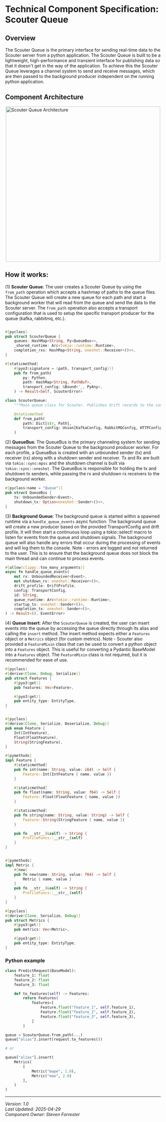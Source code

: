 # Technical Component Specification: Scouter Queue

## Overview
The Scouter Queue is the primary interface for sending real-time data to the Scouter server from a python application. The Scouter Queue is built to be a lightweight, high-performance and transient interface for publishing data so that it doesn't get in the way of the application. To achieve this the Scouter Queue leverages a channel system to send and receive messages, which are then passed to the background producer independent on the running python application.


## Component Architecture

<img src="../assets/scouter-queue.png" alt="Scouter Queue Architecture" style="display: block; margin: 0 auto;" width="500"/>

## How it works:

(1) **Scouter Queue**: The user creates a Scouter Queue by using the `from_path` operation which accepts a hashmap of paths to the queue files. The Scouter Queue will create a new queue for each path and start a background worker that will read from the queue and send the data to the Scouter server. The `from_path` operation also accepts a transport configuration that is used to setup the specific transport producer for the queue (kafka, rabbitmq, etc.).

```rust

#[pyclass]
pub struct ScouterQueue {
    queues: HashMap<String, Py<QueueBus>>,
    _shared_runtime: Arc<tokio::runtime::Runtime>,
    completion_rxs: HashMap<String, oneshot::Receiver<()>>,
}

#[staticmethod]
    #[pyo3(signature = (path, transport_config))]
    pub fn from_path(
        py: Python,
        path: HashMap<String, PathBuf>,
        transport_config: &Bound<'_, PyAny>,
    ) -> Result<Self, ScouterError>
```

```python
class ScouterQueue:
    """Main queue class for Scouter. Publishes drift records to the configured transport"""

    @staticmethod
    def from_path(
        path: Dict[str, Path],
        transport_config: Union[KafkaConfig, RabbitMQConfig, HTTPConfig],
    )
```

(2) **QueueBus**: The QueueBus is the primary channeling system for sending messages from the Scouter Queue to the background producer worker. For each profile, a QueueBus is created with an unbounded sender (tx) and receiver (rx) along with a shutdown sender and receiver. Tx and Rx are built via `tokio::sync:mpsc` and the shutdown channel is built via `tokio::sync::oneshot`. The QueueBus is responsible for holding the tx and shutdown tx senders, while passing the rx and shutdown rx receivers to the background worker.

```rust
#[pyclass(name = "Queue")]
pub struct QueueBus {
    tx: UnboundedSender<Event>,
    shutdown_tx: Option<oneshot::Sender<()>>,
}
```

(3) **Background Queue**: The background queue is started within a spawned runtime via a `handle_queue_events` async function. The background queue will create a new producer based on the provided TransportConfig and drift profile. It will then start a continuous loop using a tokio::select! macro to listen for events from the queue and shutdown signals. The background queue will also handle any errors that occur during the processing of events and will log them to the console. Note - errors are logged and not returned to the user. This is to ensure that the background queue does not block the main thread and can continue to process events.

```rust
#[allow(clippy::too_many_arguments)]
async fn handle_queue_events(
    mut rx: UnboundedReceiver<Event>,
    mut shutdown_rx: oneshot::Receiver<()>,
    drift_profile: DriftProfile,
    config: TransportConfig,
    id: String,
    queue_runtime: Arc<tokio::runtime::Runtime>,
    startup_tx: oneshot::Sender<()>,
    completion_tx: oneshot::Sender<()>,
) -> Result<(), EventError>
```

(4) **Queue Insert**: After the `ScouterQueue` is created, the user can insert events into the queue by accessing the queue directly through its alias and calling the `insert` method. The insert method expects either a `Features` object or a `Metrics` object (for custom metrics). Note - Scouter also provided a `FeatureMixin` class that can be used to convert a python object into a `Features` object. This is useful for converting a Pydantic BaseModel into a `Features` object. The `FeatureMixin` class is not required, but it is recommended for ease of use.

```rust
#[pyclass]
#[derive(Clone, Debug, Serialize)]
pub struct Features {
    #[pyo3(get)]
    pub features: Vec<Feature>,

    #[pyo3(get)]
    pub entity_type: EntityType,
}


#[pyclass]
#[derive(Clone, Serialize, Deserialize, Debug)]
pub enum Feature {
    Int(IntFeature),
    Float(FloatFeature),
    String(StringFeature),
}

#[pymethods]
impl Feature {
    #[staticmethod]
    pub fn int(name: String, value: i64) -> Self {
        Feature::Int(IntFeature { name, value })
    }

    #[staticmethod]
    pub fn float(name: String, value: f64) -> Self {
        Feature::Float(FloatFeature { name, value })
    }

    #[staticmethod]
    pub fn string(name: String, value: String) -> Self {
        Feature::String(StringFeature { name, value })
    }

    pub fn __str__(&self) -> String {
        ProfileFuncs::__str__(self)
    }
}


#[pymethods]
impl Metric {
    #[new]
    pub fn new(name: String, value: f64) -> Self {
        Metric { name, value }
    }
    pub fn __str__(&self) -> String {
        ProfileFuncs::__str__(self)
    }
}

#[pyclass]
#[derive(Clone, Serialize, Debug)]
pub struct Metrics {
    #[pyo3(get)]
    pub metrics: Vec<Metric>,

    #[pyo3(get)]
    pub entity_type: EntityType,
}

```

### Python example
```python
class PredictRequest(BaseModel):
    feature_1: float
    feature_2: float
    feature_3: float

    def to_features(self) -> Features:
        return Features(
            features=[
                Feature.float("feature_1", self.feature_1),
                Feature.float("feature_2", self.feature_2),
                Feature.float("feature_3", self.feature_3),
            ]
        )

queue = ScouterQueue.from_path(...)
queue["alias"].insert(request.to_features())

# or

queue["alias"].insert(
    Metrics(
        [
            Metric("mape", 1.0), 
            Metric("mae", 2.0)
        ],
    )
)
```

---

*Version: 1.0*  
*Last Updated: 2025-04-29*  
*Component Owner: Steven Forrester*